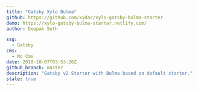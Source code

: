 ```yaml
---
title: "Gatsby Xylo Bulma"
github: https://github.com/xydac/xylo-gatsby-bulma-starter
demo: https://xylo-gatsby-bulma-starter.netlify.com/
author: Deepak Seth

ssg:
  - Gatsby
cms:
  - No Cms
date: 2018-10-07T03:53:26Z
github_branch: master
description: "Gatsby v2 Starter with Bulma based on default starter."
stale: true
---
```

